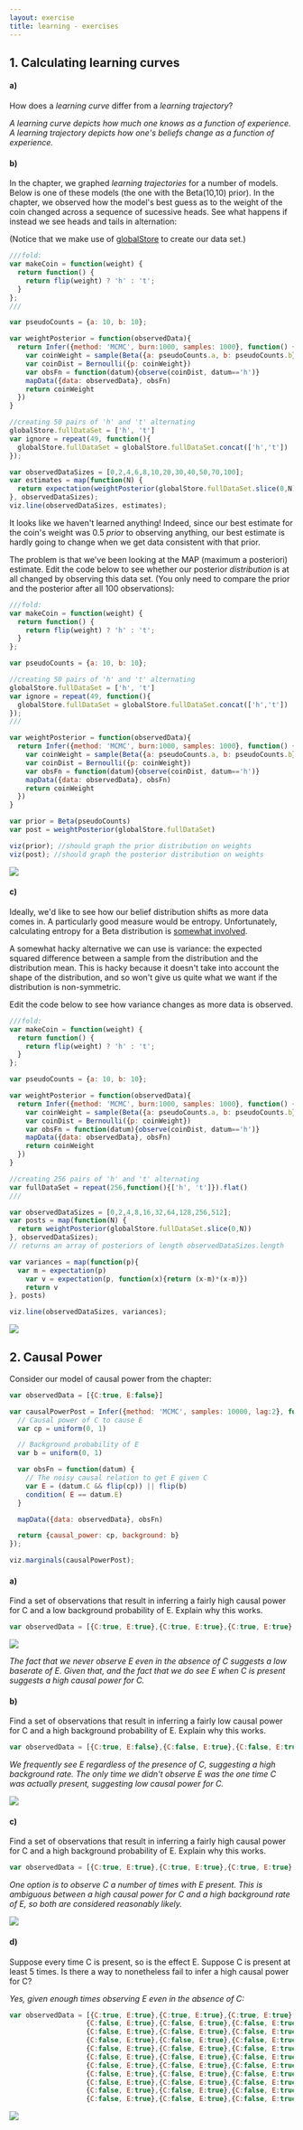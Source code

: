 ```yaml
---
layout: exercise
title: learning - exercises
---
```


## 1. Calculating learning curves

#### a)

How does a *learning curve* differ from a *learning trajectory*?

*A learning curve depicts how much one knows as a function of experience. A learning trajectory depicts how one's beliefs change as a function of experience.*

#### b)

In the chapter, we graphed *learning trajectories* for a number of models. Below is one of these models (the one with the Beta(10,10) prior). In the chapter, we observed how the model's best guess as to the weight of the coin changed across a sequence of sucessive heads. See what happens if instead we see heads and tails in alternation:

(Notice that we make use of [globalStore](https://webppl.readthedocs.io/en/master/globalstore.html) to create our data set.)

~~~~js
///fold:
var makeCoin = function(weight) {
  return function() {
    return flip(weight) ? 'h' : 't';
  }
};
///

var pseudoCounts = {a: 10, b: 10};

var weightPosterior = function(observedData){
  return Infer({method: 'MCMC', burn:1000, samples: 1000}, function() {
    var coinWeight = sample(Beta({a: pseudoCounts.a, b: pseudoCounts.b}))
    var coinDist = Bernoulli({p: coinWeight})
    var obsFn = function(datum){observe(coinDist, datum=='h')}
    mapData({data: observedData}, obsFn)
    return coinWeight
  })
}

//creating 50 pairs of 'h' and 't' alternating
globalStore.fullDataSet = ['h', 't']
var ignore = repeat(49, function(){
  globalStore.fullDataSet = globalStore.fullDataSet.concat(['h','t'])
});

var observedDataSizes = [0,2,4,6,8,10,20,30,40,50,70,100];
var estimates = map(function(N) {
  return expectation(weightPosterior(globalStore.fullDataSet.slice(0,N)))
}, observedDataSizes);
viz.line(observedDataSizes, estimates);
~~~~

It looks like we haven't learned anything! Indeed, since our best estimate for the coin's weight was 0.5 *prior* to observing anything, our best estimate is hardly going to change when we get data consistent with that prior.

The problem is that we've been looking at the MAP (maximum a posteriori) estimate. Edit the code below to see whether our posterior *distribution* is at all changed by observing this data set. (You only need to compare the prior and the posterior after all 100 observations):

~~~~js
///fold:
var makeCoin = function(weight) {
  return function() {
    return flip(weight) ? 'h' : 't';
  }
};

var pseudoCounts = {a: 10, b: 10};

//creating 50 pairs of 'h' and 't' alternating
globalStore.fullDataSet = ['h', 't']
var ignore = repeat(49, function(){
  globalStore.fullDataSet = globalStore.fullDataSet.concat(['h','t'])
});
///

var weightPosterior = function(observedData){
  return Infer({method: 'MCMC', burn:1000, samples: 1000}, function() {
    var coinWeight = sample(Beta({a: pseudoCounts.a, b: pseudoCounts.b}))
    var coinDist = Bernoulli({p: coinWeight})
    var obsFn = function(datum){observe(coinDist, datum=='h')}
    mapData({data: observedData}, obsFn)
    return coinWeight
  })
}

var prior = Beta(pseudoCounts)
var post = weightPosterior(globalStore.fullDataSet)

viz(prior); //should graph the prior distribution on weights
viz(post); //should graph the posterior distribution on weights
~~~~

![](Figures/learning-as-inference-1.PNG)

#### c)

Ideally, we'd like to see how our belief distribution shifts as more data comes in. A particularly good measure would be entropy. Unfortunately, calculating entropy for a Beta distribution is [somewhat involved](https://en.wikipedia.org/wiki/Beta_distribution#Quantities_of_information_(entropy)). 

A somewhat hacky alternative we can use is variance: the expected squared difference between a sample from the distribution and the distribution mean. This is hacky because it doesn't take into account the shape of the distribution, and so won't give us quite what we want if the distribution is non-symmetric. 

Edit the code below to see how variance changes as more data is observed. 

~~~~js
///fold:
var makeCoin = function(weight) {
  return function() {
    return flip(weight) ? 'h' : 't';
  }
};

var pseudoCounts = {a: 10, b: 10};

var weightPosterior = function(observedData){
  return Infer({method: 'MCMC', burn:1000, samples: 1000}, function() {
    var coinWeight = sample(Beta({a: pseudoCounts.a, b: pseudoCounts.b}))
    var coinDist = Bernoulli({p: coinWeight})
    var obsFn = function(datum){observe(coinDist, datum=='h')}
    mapData({data: observedData}, obsFn)
    return coinWeight
  })
}

//creating 256 pairs of 'h' and 't' alternating
var fullDataSet = repeat(256,function(){['h', 't']}).flat()
///

var observedDataSizes = [0,2,4,8,16,32,64,128,256,512];
var posts = map(function(N) {
  return weightPosterior(globalStore.fullDataSet.slice(0,N))
}, observedDataSizes); 
// returns an array of posteriors of length observedDataSizes.length

var variances = map(function(p){
  var m = expectation(p)
    var v = expectation(p, function(x){return (x-m)*(x-m)})
    return v
}, posts)

viz.line(observedDataSizes, variances);
~~~~

![](Figures/learning-as-inference-2.PNG)

## 2. Causal Power

Consider our model of causal power from the chapter:

~~~~js
var observedData = [{C:true, E:false}]

var causalPowerPost = Infer({method: 'MCMC', samples: 10000, lag:2}, function() {
  // Causal power of C to cause E
  var cp = uniform(0, 1)

  // Background probability of E
  var b = uniform(0, 1)

  var obsFn = function(datum) {
    // The noisy causal relation to get E given C
    var E = (datum.C && flip(cp)) || flip(b)
    condition( E == datum.E)
  }

  mapData({data: observedData}, obsFn)

  return {causal_power: cp, background: b}
});

viz.marginals(causalPowerPost);
~~~~

#### a)

Find a set of observations that result in inferring a fairly high causal power for C and a low background probability of E. Explain why this works.

```js
var observedData = [{C:true, E:true},{C:true, E:true},{C:true, E:true},{C:false, E:false},{C:false, E:false},{C:false, E:false}]
```

![](Figures/learning-as-inference-3.PNG)

*The fact that we never observe E even in the absence of C suggests a low baserate of E. Given that, and the fact that we do see E when C is present suggests a high causal power for C.*

#### b)

Find a set of observations that result in inferring a fairly low causal power for C and a high background probability of E. Explain why this works.

```js
var observedData = [{C:true, E:false},{C:false, E:true},{C:false, E:true},{C:false, E:true},{C:false, E:true}]
```

*We frequently see E regardless of the presence of C, suggesting a high background rate. The only time we didn't observe E was the one time C was actually present, suggesting low causal power for C.*

![](Figures/learning-as-inference-5.PNG)

#### c)

Find a set of observations that result in inferring a fairly high causal power for C and a high background probability of E. Explain why this works.

```js
var observedData = [{C:true, E:true},{C:true, E:true},{C:true, E:true},{C:true, E:true},{C:true, E:true},{C:true, E:true},{C:true, E:true}]
```

*One option is to observe C a number of times with E present. This is ambiguous between a high causal power for C and a high background rate of E, so both are considered reasonably likely.*

![](Figures/learning-as-inference-6.PNG)

#### d)

Suppose every time C is present, so is the effect E. Suppose C is present at least 5 times. Is there a way to nonetheless fail to infer a high causal power for C? 

*Yes, given enough times observing E even in the absence of C:*

```js
var observedData = [{C:true, E:true},{C:true, E:true},{C:true, E:true},{C:true, E:true},{C:true, E:true},
                   {C:false, E:true},{C:false, E:true},{C:false, E:true},{C:false, E:true},{C:false, E:true},
                   {C:false, E:true},{C:false, E:true},{C:false, E:true},{C:false, E:true},{C:false, E:true},
                   {C:false, E:true},{C:false, E:true},{C:false, E:true},{C:false, E:true},{C:false, E:true},
                   {C:false, E:true},{C:false, E:true},{C:false, E:true},{C:false, E:true},{C:false, E:true},
                   {C:false, E:true},{C:false, E:true},{C:false, E:true},{C:false, E:true},{C:false, E:true},
                   {C:false, E:true},{C:false, E:true},{C:false, E:true},{C:false, E:true},{C:false, E:true},
                   {C:false, E:true},{C:false, E:true},{C:false, E:true},{C:false, E:true},{C:false, E:true},
                   {C:false, E:true},{C:false, E:true},{C:false, E:true},{C:false, E:true},{C:false, E:true},
                   {C:false, E:true},{C:false, E:true},{C:false, E:true},{C:false, E:true},{C:false, E:true},
                   {C:false, E:true},{C:false, E:true},{C:false, E:true},{C:false, E:true},{C:false, E:true}];
```

![](Figures/learning-as-inference-4.PNG)

